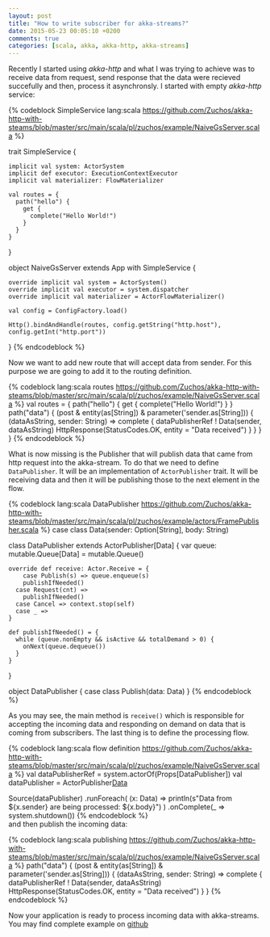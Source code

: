 ```yaml
---
layout: post
title: "How to write subscriber for akka-streams?"
date: 2015-05-23 00:05:10 +0200
comments: true
categories: [scala, akka, akka-http, akka-streams]
---
```

Recently I started using *akka-http* and what I was trying to achieve was to receive data from request, send response that the data were recieved succefully and then, process it asynchronsly. I started with empty *akka-http* service:

{% codeblock SimpleService lang:scala https://github.com/Zuchos/akka-http-with-steams/blob/master/src/main/scala/pl/zuchos/example/NaiveGsServer.scala %}

  trait SimpleService {

    implicit val system: ActorSystem
    implicit def executor: ExecutionContextExecutor
    implicit val materializer: FlowMaterializer

    val routes = {
      path("hello") {
        get {
          complete("Hello World!")
        }
      }
    }
  }

  object NaiveGsServer extends App with SimpleService {

    override implicit val system = ActorSystem()
    override implicit val executor = system.dispatcher
    override implicit val materializer = ActorFlowMaterializer()

    val config = ConfigFactory.load()

    Http().bindAndHandle(routes, config.getString("http.host"), config.getInt("http.port"))

  }
{% endcodeblock %}

<!--more-->
Now we want to add new route that will accept data from sender. For this purpose we are going to add it to the routing definition.

{% codeblock lang:scala routes https://github.com/Zuchos/akka-http-with-steams/blob/master/src/main/scala/pl/zuchos/example/NaiveGsServer.scala %}
  val routes = {
    path("hello") {
      get {
        complete("Hello World!")
      }
    }
    path("data") {
      (post & entity(as[String]) & parameter('sender.as[String])) {
        (dataAsString, sender: String) =>
          complete {
            dataPublisherRef ! Data(sender, dataAsString)
            HttpResponse(StatusCodes.OK, entity = "Data received")
          }
      }
    }
  }
{% endcodeblock %}

What is now missing is the Publisher that will publish data that came from http request into the akka-stream. To do that we need to define ```DataPublisher```. It will be an implementation of ```ActorPublisher``` trait. It will be receiving data and then it will be publishing those to the next element in the flow.

{% codeblock lang:scala DataPublisher https://github.com/Zuchos/akka-http-with-steams/blob/master/src/main/scala/pl/zuchos/example/actors/FramePublisher.scala %}
  case class Data(sender: Option[String], body: String)

  class DataPublisher extends ActorPublisher[Data] {
    var queue: mutable.Queue[Data] = mutable.Queue()

    override def receive: Actor.Receive = {
     	case Publish(s) => queue.enqueue(s)
        publishIfNeeded()
      case Request(cnt) =>
        publishIfNeeded()
      case Cancel => context.stop(self)
      case _ =>
    }

    def publishIfNeeded() = {
      while (queue.nonEmpty && isActive && totalDemand > 0) {
        onNext(queue.dequeue())
      }
    }
  }

  object DataPublisher {
    case class Publish(data: Data)
  }
{% endcodeblock %}	

As you may see, the main method is ```receive()``` which is responsible for accepting the incoming data and responding on demand on data that is coming from subscribers.
The last thing is to define the processing flow.

{% codeblock lang:scala flow definition https://github.com/Zuchos/akka-http-with-steams/blob/master/src/main/scala/pl/zuchos/example/NaiveGsServer.scala %}
  val dataPublisherRef = system.actorOf(Props[DataPublisher])
  val dataPublisher = ActorPublisher[Data](dataPublisher)

  Source(dataPublisher)
    .runForeach(
      (x: Data) =>
        println(s"Data from ${x.sender} are being processed: ${x.body}")
    )
    .onComplete(_ => system.shutdown())
{% endcodeblock %}	  
and then publish the incoming data:

{% codeblock lang:scala publishing https://github.com/Zuchos/akka-http-with-steams/blob/master/src/main/scala/pl/zuchos/example/NaiveGsServer.scala %}
  path("data") {
    (post & entity(as[String]) & parameter('sender.as[String])) {
  	(dataAsString, sender: String) =>
        complete {
          dataPublisherRef ! Data(sender, dataAsString)
          HttpResponse(StatusCodes.OK, entity = "Data received")
        }
    }
{% endcodeblock %}
  
Now your application is ready to process incoming data with akka-streams. You may find complete example on [github](https://github.com/Zuchos/akka-http-with-steams)